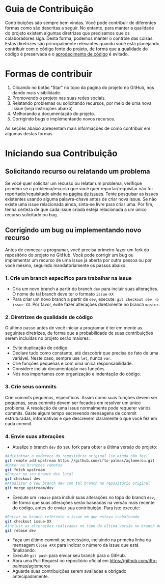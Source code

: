 # Guia de Contribuição

Contribuições são sempre bem vindas. Você pode contribuir de diferentes formas como são descritas a seguir.
No entanto, para manter a qualidade do projeto existem algumas diretrizes que precisamos que os colaboradores siga.
Desta forma, podemos manter o controle das coisas.
Estas diretrizes são principalmente relevantes quando você está planejando contribuir com o código fonte do projeto,
de forma que a qualidade do código é preservada e o [aprodecimento de código](https://en.wikipedia.org/wiki/Software_rot) é evitado.

# Formas de contribuir

1. Clicando no botão "Star" no topo da página do projeto no GitHub, nos dando mais visibilidade.
1. Promovendo o projeto nas suas redes sociais.
1. Relatando problemas ou solicitando recursos, por meio de uma nova issue (veja instruções abaixo)
1. Melhorando a documentação do projeto.
1. Corrigindo bugs e implementando novos recursos.

As seções abaixo apresentam mais informações de como contribuir em algumas destas formas.

# Iniciando sua Contribuição

## Solicitando recurso ou relatando um problema

Se você quer solicitar um recurso ou relatar um problema, verifique primeiro se o problema/recurso que você quer reportar/requisitar não foi reportado/requisitado ainda na [página de issues](https://github.com/ifto-palmas/aglomerou).
Tente pesquisar as issues existentes usando alguma palavra-chave antes de criar nova issue. 
Se não existe uma issue relacionada ainda, sinta-se livre para criar uma.
Por fim, tenha certeza de que cada issue criada esteja relacionada a um único recurso solicitado ou bug.

## Corrigindo um bug ou implementando novo recurso

Antes de começar a programar, você precisa primeiro fazer um fork do repositório do projeto no GitHub.
Você pode corrigir um bug ou implementar um recurso de uma issue já aberta por outra pessoa ou por você mesmo,
seguindo mandatoriamente os passos abaixo:

### 1. Crie um branch específico para trabalhar na issue

* Cria um novo branch a partir do branch `dev` para incluir suas alterações. O nome de tal branch deve ter o formato `issue-XX`
* Para criar um novo branch a partir de `dev`, execute: `git checkout dev -b issue-XX`. 
  Por favor, evite fazer alterações diretamente no branch `master`.

### 2. Diretrizes de qualidade de código

O último passo antes de você iniciar a programar é ter em mente as seguintes diretrizes, de forma que a probabilidade de suas contribuições serem incluídas no projeto serão maiores:

- Evite duplicação de código. 
- Declare tudo como constante, até descobrir que precisa de fato de uma variável. Neste caso, sempre use `let`, nunca `var`.
- Crie funções pequenas e com uma única responsabilidade.
- Considere incluir documentação nas funções.
- Nós nos importamos com organização e indentação do código.

### 3. Crie seus commits

Crie commits pequenos, específicos.
Assim como suas funções devem ser pequenas, seus commits devem ser focados em resolver um único problema.
A resolução de uma issue normalmente pode requerer vários commits.
Gaste algum tempo escrevendo mensagens de commit estruturadas, informativas e que descrevem claramente o que você fez em cada commit.

### 4. Envie suas alterações

* Atualize o branch `dev` do seu fork para obter a última versão do projeto:  

```bash
#Adicioknar o endereço do repositório original (se ainda não fez)
git remote add upstream https://github.com/ifto-palmas/aglomerou.git
#Obter os branches remotos
git fetch upstream
#Entrar no seu branch dev local
git checkout dev
#Atualizar o seu branch dev com tal branch no repositório original
git merge upstream/dev
```

* Execute um `rebase` para incluir suas alterações no topo do branch `dev`, de forma que suas alterações serão baseadas na versão mais recente do código, antes de enviar sua contribuição. Para isto execute:

```bash
#Entrar no branch referente a issue em que estava trabalhando
git checkout issue-XX
#Incluir as alterações realizadas no topo da última versão no branch dev
git rebase dev
```

* Faça um último commit se necessário, incluindo na primeira linha da mensagem `Close #XX` para indicar o número da issue que está finalizando.
* Execute `git push` para enviar seu branch para o GitHub.
* Abra uma Pull Request no repositório oficial em https://github.com/ifto-palmas/aglomerou
* Aguarde suas contribuições serem avaliadas e obrigado antecipadamente.
